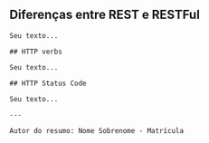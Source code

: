 ## Diferenças entre REST e RESTFul

    Seu texto...

    ## HTTP verbs

    Seu texto...

    ## HTTP Status Code

    Seu texto...

    ---

    Autor do resumo: Nome Sobrenome - Matrícula

